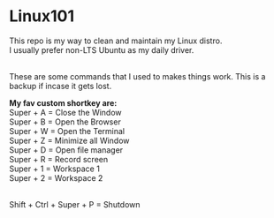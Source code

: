 # Linux101
This repo is my way to clean and maintain my Linux distro. <br>
I usually prefer non-LTS Ubuntu as my daily driver.<br><br>

These are some commands that I used to makes things work.
This is a backup if incase it gets lost.


<b>My fav custom shortkey are:</b><br>
Super + A = Close the Window<br>
Super + B = Open the Browser<br>
Super + W = Open the Terminal<br>
Super + Z = Minimize all Window<br>
Super + D = Open file manager<br>
Super + R = Record screen<br>
Super + 1 = Workspace 1<br>
Super + 2 = Workspace 2<br><br>

Shift + Ctrl + Super + P = Shutdown
